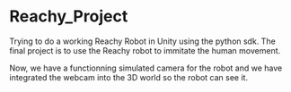 # Reachy_Project
Trying to do a working Reachy Robot in Unity using the python sdk.
The final project is to use the Reachy robot to immitate the human movement.


Now, we have a functionning simulated camera for the robot and we have integrated the webcam into the 3D world so the robot can see it.

